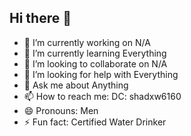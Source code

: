## Hi there 👋

- 🔭 I’m currently working on N/A
- 🌱 I’m currently learning Everything
- 👯 I’m looking to collaborate on N/A
- 🤔 I’m looking for help with Everything
- 💬 Ask me about Anything
- 📫 How to reach me: DC: shadxw6160
- 😄 Pronouns: Men
- ⚡ Fun fact: Certified Water Drinker
